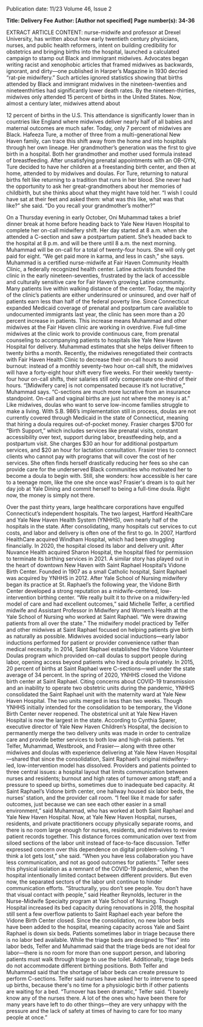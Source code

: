 Publication date: 11/23
Volume 46, Issue 2

**Title: Delivery Fee**
**Author:  [Author not specified]**
**Page number(s): 34-36**

EXTRACT ARTICLE CONTENT:
nurse-midwife and professor at Drexel University, 
has written about how early twentieth century 
physicians, nurses, and public health reformers, 
intent on building credibility for obstetrics and 
bringing births into the hospital, launched a calculated campaign to stamp out Black and immigrant midwives. Advocates began writing racist 
and xenophobic articles that framed midwives as 
backwards, ignorant, and dirty—one published in 
Harper’s Magazine in 1930 decried “rat-pie midwifery.” Such articles ignored statistics showing 
that births attended by Black and immigrant 
midwives in the nineteen-twenties and nineteenthirties had significantly lower death rates. 
By the nineteen-thirties, midwives only 
attended 15 percent of births in the United 
States. Now, almost a century later, midwives 
attend about 


12 percent of births in the U.S. This attendance 
is significantly lower than in countries like 
England where midwives deliver nearly half of 
all babies and maternal outcomes are much safer. 
Today, only 7 percent of midwives are Black. 
Hafeeza Ture, a mother of three from a 
multi-generational New Haven family, can trace 
this shift away from the home and into hospitals through her own lineage. Her grandmother’s 
generation was the first to give birth in a hospital. Both her grandmother and mother used formula instead of breastfeeding. After unsatisfying 
prenatal appointments with an OB-GYN, Ture 
decided to have her children at a freestanding 
birth center, and then at home, attended to by 
midwives and doulas. 
For Ture, returning to natural births felt 
like returning to a tradition that runs in her 
blood. She never had the opportunity to ask 
her great-grandmothers about her memories of 
childbirth, but she thinks about what they might 
have told her. 
“I wish I could have sat at their feet and asked 
them: what was this like, what was that like?” she 
said. “Do you recall your grandmother’s mother?”


On a Thursday evening in early 
October, 
Oni 
Muhammad 
takes a brief dinner break at 
home before heading back 
to Yale New Haven Hospital 
to complete her on-call midwifery shift. Her day started 
at 8 a.m. when she attended a 
C-section and saw a postpartum 
patient. She’s headed back to the 
hospital at 8 p.m. and will be there 
until 8 a.m. the next morning.
Muhammad will be on-call for a 
total of twenty-four hours. She will only get paid 
for eight. 
“We get paid more in karma, and less in cash,” 
she says. 
Muhammad is a certified nurse-midwife at 
Fair Haven Community Health Clinic, a federally recognized health center. Latine activists 
founded the clinic in the early nineteen-seventies, 
frustrated by the lack of accessible and culturally 
sensitive care for Fair Haven’s growing Latine 
community. Many patients live within walking 
distance of the center. Today, the majority of the 
clinic’s patients are either underinsured or uninsured, and over half of patients earn less than half 
of the federal poverty line. Since Connecticut 
expanded Medicaid coverage of prenatal and 
postpartum care available to undocumented 
immigrants last year, the clinic has seen more 
than a 20 percent increase in patients.
This increase means Muhammad and other 
midwives at the Fair Haven clinic are working in 
overdrive. Five full-time midwives at the clinic 
work to provide continuous care, from prenatal 
counseling to accompanying patients to hospitals like Yale New Haven Hospital for delivery. 
Muhammad estimates that she helps deliver 
fifteen to twenty births a month. Recently, the 
midwives renegotiated their contracts with Fair 
Haven Health Clinic to decrease their on-call 
hours to avoid burnout: instead of a monthly 
seventy-two hour on-call shift, the midwives 
will have a forty-eight hour shift every five weeks. 
For their weekly twenty-four hour on-call shifts, 
their salaries still only compensate one-third of 
their hours. 
“[Midwifery care] is not compensated because 
it’s not lucrative,” Muhammad says. “C-sections 
are much more lucrative from an insurance standpoint. On-call and vaginal births are just not 
where the money is at.”
Like midwives, doulas who want to serve 
low-income families struggle to make a living. 
With S.B. 986’s implementation still in process, doulas are not currently covered through 
Medicaid in the state of Connecticut, meaning 
that hiring a doula requires out-of-pocket 
money. Frasier charges $700 for 
“Birth Support,” which includes 
services like prenatal visits, 
constant accessibility over 
text, support during labor, 
breastfeeding help, and 
a postpartum visit. She 
charges $30 an hour for 
additional 
postpartum 
services, and $20 an hour 
for lactation consultation. 
Frasier tries to connect clients who cannot pay with 
programs that will cover the 
cost of her services. She often 
finds herself drastically reducing 
her fees so she can provide care for 
the underserved Black communities who 
motivated her to become a doula to begin with. 
Still, she wonders: how accessible is her care to a 
teenage mom, like the one she once was?
Frasier's dream is to quit her day job at Yale 
Dining and commit herself to being a full-time 
doula. Right now, the money is simply not there. 


Over the past thirty years, large healthcare 
corporations have engulfed Connecticut’s independent hospitals. The two largest, Hartford 
HealthCare and Yale New Haven Health System 
(YNHHS), own nearly half of the hospitals in 
the state. After consolidating, many hospitals 
cut services to cut costs, and labor and delivery is 
often one of the first to go. 
In 2007, Hartford HealthCare acquired 
Windham Hospital, which had been struggling 
financially. In 2020, the hospital closed its labor 
and delivery unit. After Nuvance Health acquired 
Sharon Hospital, the hospital filed for permission 
to terminate its birthing services in 2021.
A similar story has played out in the heart 
of downtown New Haven with Saint Raphael 
Hospital’s Vidone Birth Center. Founded in 1907 
as a small Catholic hospital, Saint Raphael was 
acquired by YNHHS in 2012. After Yale School 
of Nursing midwifery began its practice at St. 
Raphael’s the following year, the Vidone Birth 
Center developed a strong reputation as 
a midwife-centered, low-intervention birthing center. 
“We really built it to thrive 
on a midwifery-led model 
of care and had excellent 
outcomes,” said Michelle 
Telfer, a certified midwife 
and Assistant Professor in 
Midwifery and Women’s 
Health at the Yale School 
of Nursing who worked at 
Saint Raphael. “We were 
drawing patients from all 
over the state.” 
The midwifery model practiced by Telfer and other midwives 
at Saint Raphael focused on helping 
patients give birth as naturally as possible. Midwives avoided social inductions—early 
labor inductions performed for patient or provider convenience rather than medical necessity. 
In 2014, Saint Raphael established the Vidone 
Volunteer Doulas program which provided 
on-call doulas to support people during labor, 
opening access beyond patients who hired a 
doula privately. In 2015, 20 percent of births at 
Saint Raphael were C-sections—well under the 
state average of 34 percent. 
In the spring of 2020, YNHHS closed the 
Vidone birth center at Saint Raphael. Citing 
concerns about COVID-19 transmission and an 
inability to operate two obstetric units during 
the pandemic, YNHHS consolidated the Saint 
Raphael unit with the maternity ward at Yale 
New Haven Hospital. The two units merged in 
less than two weeks. Though YNHHS initially 
intended for the consolidation to be temporary, 
the Vidone Birth Center never reopened.
The obstetrical unit at Yale New Haven 
Hospital is now the largest in the state. According 
to Cynthia Sparer, executive director of Yale New 
Haven Children’s Hospital, the decision to permanently merge the two delivery units was made 
in order to centralize care and provide better 
services to both low and high-risk patients. Yet 
Telfer, Muhammad, Westbrook, and Frasier—
along with three other midwives and doulas 
with experience delivering at Yale New Haven 
Hospital—shared that since the consolidation, 
Saint Raphael’s original midwifery-led, low-intervention model has dissolved. Providers and 
patients pointed to three central issues: a hospital 
layout that limits communication between nurses 
and residents; burnout and high rates of turnover 
among staff; and a pressure to speed up births, 
sometimes due to inadequate bed capacity. 
At Saint Raphael’s Vidone birth center, one 
hallway housed six labor beds, the nurses’ station, 
and the provider call room. “I feel like it made for 
safer outcomes, just because we can see each other 
easier in a small environment,” said Muhammad, 
who has worked at both Saint Raphael and Yale 
New Haven Hospital. 
Now, 
at 
Yale 
New 
Haven 
Hospital, nurses, residents, and 
private 
practitioners 
occupy 
physically separate rooms, and 
there is no room large enough 
for nurses, residents, and 
midwives to review patient 
records together. This distance forces communication 
over text from siloed sections 
of the labor unit instead of 
face-to-face discussion. Telfer 
expressed concern over this 
dependence on digital problem-solving. “I think a lot gets lost,” 
she said. “When you have less collaboration you have less communication, and not 
as good outcomes for patients.”
Telfer sees this physical isolation as a remnant of the COVID-19 pandemic, when the 
hospital intentionally limited contact between 
different providers. But even now, the separated 
sectors of the labor unit continue to hinder 
communication efforts. 
“Structurally, you don’t see people. You 
don’t have that visual contact with people,” said 
Heather Reynolds, lecturer in the Nurse-Midwife 
Specialty program at Yale School of Nursing. 
Though 
Hospital 
increased its bed capacity during renovations 
in 2018, the hospital still sent a few overflow 
patients to Saint Raphael each year before the 
Vidone Birth Center closed. Since the consolidation, no new labor beds have been added 
to the hospital, meaning capacity across Yale 
and Saint Raphael is down six beds. Patients 
sometimes labor in triage because there is no 
labor bed available. While the triage beds are 
designed to “flex” into labor beds, Telfer and 
Muhammad said that the triage beds are not 
ideal for labor—there is no room for more 
than one support person, and laboring patients 
must walk through triage to use the toilet. 
Additionally, triage beds do not accommodate 
different birthing positions. 
Both Telfer and Muhammad said that the 
shortage of labor beds can create pressure to perform C-sections. Telfer said nurses have asked 
her to intervene to speed up births, because 
there's no time for a physiologic birth if other 
patients are waiting for a bed. 
“Turnover has been
dramatic,” Telfer said. 
“I barely know any of the 
nurses there. A lot of the 
ones who have been there for 
many years have left to do other 
things—they are very unhappy 
with the pressure and the lack 
of safety at times of having to 
care for too many people 
at once.”